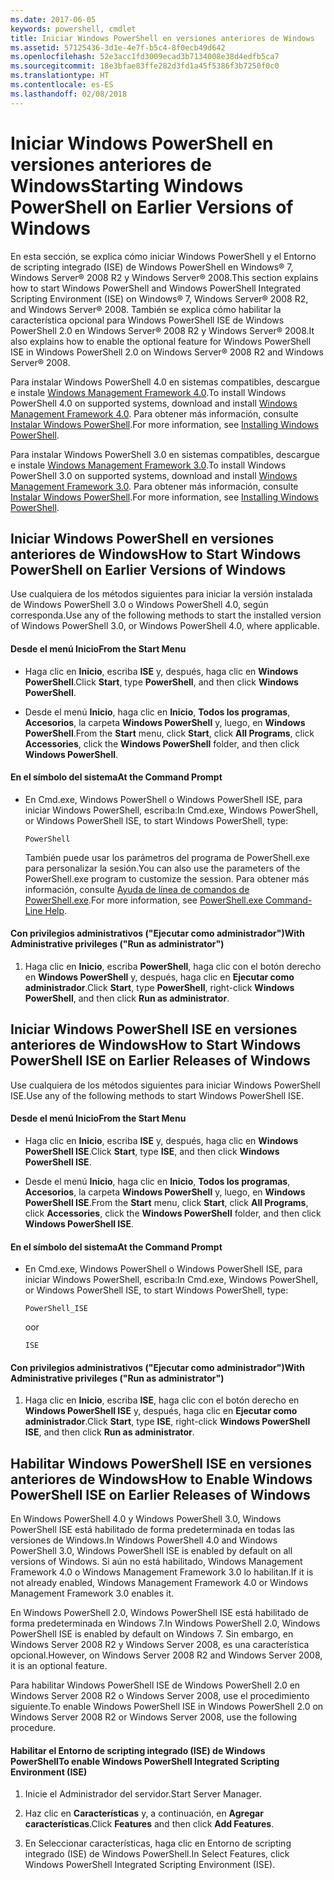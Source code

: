 ```yaml
---
ms.date: 2017-06-05
keywords: powershell, cmdlet
title: Iniciar Windows PowerShell en versiones anteriores de Windows
ms.assetid: 57125436-3d1e-4e7f-b5c4-8f0ecb49d642
ms.openlocfilehash: 52e3acc1fd3009ecad3b7134008e38d4edfb5ca7
ms.sourcegitcommit: 18e3bfae83ffe282d3fd1a45f5386f3b7250f0c0
ms.translationtype: HT
ms.contentlocale: es-ES
ms.lasthandoff: 02/08/2018
---
```

# <a name="starting-windows-powershell-on-earlier-versions-of-windows"></a><span data-ttu-id="33a43-103">Iniciar Windows PowerShell en versiones anteriores de Windows</span><span class="sxs-lookup"><span data-stu-id="33a43-103">Starting Windows PowerShell on Earlier Versions of Windows</span></span>
<span data-ttu-id="33a43-104">En esta sección, se explica cómo iniciar Windows PowerShell y el Entorno de scripting integrado (ISE) de Windows PowerShell en Windows® 7, Windows Server® 2008 R2 y Windows Server® 2008.</span><span class="sxs-lookup"><span data-stu-id="33a43-104">This section explains how to start Windows PowerShell and Windows PowerShell Integrated Scripting Environment (ISE) on Windows® 7, Windows Server® 2008 R2, and Windows Server® 2008.</span></span> <span data-ttu-id="33a43-105">También se explica cómo habilitar la característica opcional para Windows PowerShell ISE de Windows PowerShell 2.0 en Windows Server® 2008 R2 y Windows Server® 2008.</span><span class="sxs-lookup"><span data-stu-id="33a43-105">It also explains how to enable the optional feature for Windows PowerShell ISE in Windows PowerShell 2.0 on Windows Server® 2008 R2 and Windows Server® 2008.</span></span>

<span data-ttu-id="33a43-106">Para instalar Windows PowerShell 4.0 en sistemas compatibles, descargue e instale [Windows Management Framework 4.0](http://go.microsoft.com/fwlink/?LinkID=293881).</span><span class="sxs-lookup"><span data-stu-id="33a43-106">To install Windows PowerShell 4.0 on supported systems, download and install [Windows Management Framework 4.0](http://go.microsoft.com/fwlink/?LinkID=293881).</span></span> <span data-ttu-id="33a43-107">Para obtener más información, consulte [Instalar Windows PowerShell](Installing-Windows-PowerShell.md).</span><span class="sxs-lookup"><span data-stu-id="33a43-107">For more information, see [Installing Windows PowerShell](Installing-Windows-PowerShell.md).</span></span>

<span data-ttu-id="33a43-108">Para instalar Windows PowerShell 3.0 en sistemas compatibles, descargue e instale [Windows Management Framework 3.0](http://go.microsoft.com/fwlink/?LinkID=240290).</span><span class="sxs-lookup"><span data-stu-id="33a43-108">To install Windows PowerShell 3.0 on supported systems, download and install [Windows Management Framework 3.0](http://go.microsoft.com/fwlink/?LinkID=240290).</span></span> <span data-ttu-id="33a43-109">Para obtener más información, consulte [Instalar Windows PowerShell](Installing-Windows-PowerShell.md).</span><span class="sxs-lookup"><span data-stu-id="33a43-109">For more information, see [Installing Windows PowerShell](Installing-Windows-PowerShell.md).</span></span>

## <a name="how-to-start-windows-powershell-on-earlier-versions-of-windows"></a><span data-ttu-id="33a43-110">Iniciar Windows PowerShell en versiones anteriores de Windows</span><span class="sxs-lookup"><span data-stu-id="33a43-110">How to Start Windows PowerShell on Earlier Versions of Windows</span></span>
<span data-ttu-id="33a43-111">Use cualquiera de los métodos siguientes para iniciar la versión instalada de Windows PowerShell 3.0 o Windows PowerShell 4.0, según corresponda.</span><span class="sxs-lookup"><span data-stu-id="33a43-111">Use any of the following methods to start the installed version of Windows PowerShell 3.0, or Windows PowerShell 4.0, where applicable.</span></span>

#### <a name="from-the-start-menu"></a><span data-ttu-id="33a43-112">Desde el menú Inicio</span><span class="sxs-lookup"><span data-stu-id="33a43-112">From the Start Menu</span></span>

- <span data-ttu-id="33a43-113">Haga clic en **Inicio**, escriba **ISE** y, después, haga clic en **Windows PowerShell**.</span><span class="sxs-lookup"><span data-stu-id="33a43-113">Click **Start**, type **PowerShell**, and then click **Windows PowerShell**.</span></span>

- <span data-ttu-id="33a43-114">Desde el menú **Inicio**, haga clic en **Inicio**, **Todos los programas**, **Accesorios**, la carpeta **Windows PowerShell** y, luego, en **Windows PowerShell**.</span><span class="sxs-lookup"><span data-stu-id="33a43-114">From the **Start** menu, click **Start**, click **All Programs**, click **Accessories**, click the **Windows PowerShell** folder, and then click **Windows PowerShell**.</span></span>

#### <a name="at-the-command-prompt"></a><span data-ttu-id="33a43-115">En el símbolo del sistema</span><span class="sxs-lookup"><span data-stu-id="33a43-115">At the Command Prompt</span></span>

- <span data-ttu-id="33a43-116">En Cmd.exe, Windows PowerShell o Windows PowerShell ISE, para iniciar Windows PowerShell, escriba:</span><span class="sxs-lookup"><span data-stu-id="33a43-116">In Cmd.exe, Windows PowerShell, or Windows PowerShell ISE, to start Windows PowerShell, type:</span></span>

    ```
    PowerShell
    ```

    <span data-ttu-id="33a43-117">También puede usar los parámetros del programa de PowerShell.exe para personalizar la sesión.</span><span class="sxs-lookup"><span data-stu-id="33a43-117">You can also use the parameters of the PowerShell.exe program to customize the session.</span></span> <span data-ttu-id="33a43-118">Para obtener más información, consulte [Ayuda de línea de comandos de PowerShell.exe](../core-powershell/console/PowerShell.exe-Command-Line-Help.md).</span><span class="sxs-lookup"><span data-stu-id="33a43-118">For more information, see [PowerShell.exe Command-Line Help](../core-powershell/console/PowerShell.exe-Command-Line-Help.md).</span></span>

#### <a name="with-administrative-privileges-run-as-administrator"></a><span data-ttu-id="33a43-119">Con privilegios administrativos ("Ejecutar como administrador")</span><span class="sxs-lookup"><span data-stu-id="33a43-119">With Administrative privileges ("Run as administrator")</span></span>

1. <span data-ttu-id="33a43-120">Haga clic en **Inicio**, escriba **PowerShell**, haga clic con el botón derecho en **Windows PowerShell** y, después, haga clic en **Ejecutar como administrador**.</span><span class="sxs-lookup"><span data-stu-id="33a43-120">Click **Start**, type **PowerShell**, right-click **Windows PowerShell**, and then click **Run as administrator**.</span></span>

## <a name="how-to-start-windows-powershell-ise-on-earlier-releases-of-windows"></a><span data-ttu-id="33a43-121">Iniciar Windows PowerShell ISE en versiones anteriores de Windows</span><span class="sxs-lookup"><span data-stu-id="33a43-121">How to Start Windows PowerShell ISE on Earlier Releases of Windows</span></span>
<span data-ttu-id="33a43-122">Use cualquiera de los métodos siguientes para iniciar Windows PowerShell ISE.</span><span class="sxs-lookup"><span data-stu-id="33a43-122">Use any of the following methods to start Windows PowerShell ISE.</span></span>

#### <a name="from-the-start-menu"></a><span data-ttu-id="33a43-123">Desde el menú Inicio</span><span class="sxs-lookup"><span data-stu-id="33a43-123">From the Start Menu</span></span>

- <span data-ttu-id="33a43-124">Haga clic en **Inicio**, escriba **ISE** y, después, haga clic en **Windows PowerShell ISE**.</span><span class="sxs-lookup"><span data-stu-id="33a43-124">Click **Start**, type **ISE**, and then click **Windows PowerShell ISE**.</span></span>

- <span data-ttu-id="33a43-125">Desde el menú **Inicio**, haga clic en **Inicio**, **Todos los programas**, **Accesorios**, la carpeta **Windows PowerShell** y, luego, en **Windows PowerShell ISE**.</span><span class="sxs-lookup"><span data-stu-id="33a43-125">From the **Start** menu, click **Start**, click **All Programs**, click **Accessories**, click the **Windows PowerShell** folder, and then click **Windows PowerShell ISE**.</span></span>

#### <a name="at-the-command-prompt"></a><span data-ttu-id="33a43-126">En el símbolo del sistema</span><span class="sxs-lookup"><span data-stu-id="33a43-126">At the Command Prompt</span></span>

- <span data-ttu-id="33a43-127">En Cmd.exe, Windows PowerShell o Windows PowerShell ISE, para iniciar Windows PowerShell, escriba:</span><span class="sxs-lookup"><span data-stu-id="33a43-127">In Cmd.exe, Windows PowerShell, or Windows PowerShell ISE, to start Windows PowerShell, type:</span></span>

    ```
    PowerShell_ISE
    ```

    <span data-ttu-id="33a43-128">o</span><span class="sxs-lookup"><span data-stu-id="33a43-128">or</span></span>

    ```
    ISE
    ```

#### <a name="with-administrative-privileges-run-as-administrator"></a><span data-ttu-id="33a43-129">Con privilegios administrativos ("Ejecutar como administrador")</span><span class="sxs-lookup"><span data-stu-id="33a43-129">With Administrative privileges ("Run as administrator")</span></span>

1. <span data-ttu-id="33a43-130">Haga clic en **Inicio**, escriba **ISE**, haga clic con el botón derecho en **Windows PowerShell ISE** y, después, haga clic en **Ejecutar como administrador**.</span><span class="sxs-lookup"><span data-stu-id="33a43-130">Click **Start**, type **ISE**, right-click **Windows PowerShell ISE**, and then click **Run as administrator**.</span></span>

## <a name="how-to-enable-windows-powershell-ise-on-earlier-releases-of-windows"></a><span data-ttu-id="33a43-131">Habilitar Windows PowerShell ISE en versiones anteriores de Windows</span><span class="sxs-lookup"><span data-stu-id="33a43-131">How to Enable Windows PowerShell ISE on Earlier Releases of Windows</span></span>
<span data-ttu-id="33a43-132">En Windows PowerShell 4.0 y Windows PowerShell 3.0, Windows PowerShell ISE está habilitado de forma predeterminada en todas las versiones de Windows.</span><span class="sxs-lookup"><span data-stu-id="33a43-132">In Windows PowerShell 4.0 and Windows PowerShell 3.0, Windows PowerShell ISE is enabled by default on all versions of Windows.</span></span> <span data-ttu-id="33a43-133">Si aún no está habilitado, Windows Management Framework 4.0 o Windows Management Framework 3.0 lo habilitan.</span><span class="sxs-lookup"><span data-stu-id="33a43-133">If it is not already enabled, Windows Management Framework 4.0 or Windows Management Framework 3.0 enables it.</span></span>

<span data-ttu-id="33a43-134">En Windows PowerShell 2.0, Windows PowerShell ISE está habilitado de forma predeterminada en Windows 7.</span><span class="sxs-lookup"><span data-stu-id="33a43-134">In Windows PowerShell 2.0, Windows PowerShell ISE is enabled by default on Windows 7.</span></span> <span data-ttu-id="33a43-135">Sin embargo, en Windows Server 2008 R2 y Windows Server 2008, es una característica opcional.</span><span class="sxs-lookup"><span data-stu-id="33a43-135">However, on Windows Server 2008 R2 and Windows Server 2008, it is an optional feature.</span></span>

<span data-ttu-id="33a43-136">Para habilitar Windows PowerShell ISE de Windows PowerShell 2.0 en Windows Server 2008 R2 o Windows Server 2008, use el procedimiento siguiente.</span><span class="sxs-lookup"><span data-stu-id="33a43-136">To enable Windows PowerShell ISE in Windows PowerShell 2.0 on Windows Server 2008 R2 or Windows Server 2008, use the following procedure.</span></span>

#### <a name="to-enable-windows-powershell-integrated-scripting-environment-ise"></a><span data-ttu-id="33a43-137">Habilitar el Entorno de scripting integrado (ISE) de Windows PowerShell</span><span class="sxs-lookup"><span data-stu-id="33a43-137">To enable Windows PowerShell Integrated Scripting Environment (ISE)</span></span>

1. <span data-ttu-id="33a43-138">Inicie el Administrador del servidor.</span><span class="sxs-lookup"><span data-stu-id="33a43-138">Start Server Manager.</span></span>

2. <span data-ttu-id="33a43-139">Haz clic en **Características** y, a continuación, en **Agregar características**.</span><span class="sxs-lookup"><span data-stu-id="33a43-139">Click **Features** and then click **Add Features**.</span></span>

3. <span data-ttu-id="33a43-140">En Seleccionar características, haga clic en Entorno de scripting integrado (ISE) de Windows PowerShell.</span><span class="sxs-lookup"><span data-stu-id="33a43-140">In Select Features, click Windows PowerShell Integrated Scripting Environment (ISE).</span></span>

